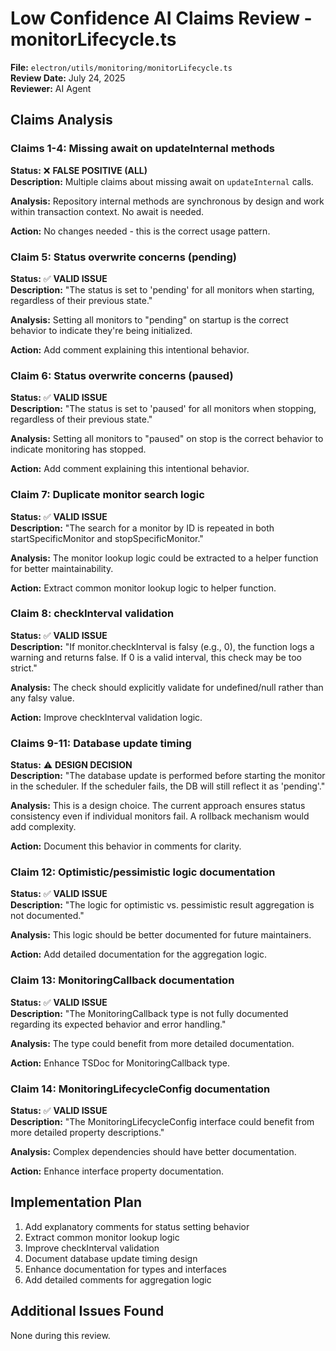 # Low Confidence AI Claims Review - monitorLifecycle.ts

**File:** `electron/utils/monitoring/monitorLifecycle.ts`  
**Review Date:** July 24, 2025  
**Reviewer:** AI Agent

## Claims Analysis

### Claims 1-4: Missing await on updateInternal methods

**Status:** ❌ **FALSE POSITIVE (ALL)**  
**Description:** Multiple claims about missing await on `updateInternal` calls.

**Analysis:** Repository internal methods are synchronous by design and work within transaction context. No await is needed.

**Action:** No changes needed - this is the correct usage pattern.

### Claim 5: Status overwrite concerns (pending)

**Status:** ✅ **VALID ISSUE**  
**Description:** "The status is set to 'pending' for all monitors when starting, regardless of their previous state."

**Analysis:** Setting all monitors to "pending" on startup is the correct behavior to indicate they're being initialized.

**Action:** Add comment explaining this intentional behavior.

### Claim 6: Status overwrite concerns (paused)

**Status:** ✅ **VALID ISSUE**  
**Description:** "The status is set to 'paused' for all monitors when stopping, regardless of their previous state."

**Analysis:** Setting all monitors to "paused" on stop is the correct behavior to indicate monitoring has stopped.

**Action:** Add comment explaining this intentional behavior.

### Claim 7: Duplicate monitor search logic

**Status:** ✅ **VALID ISSUE**  
**Description:** "The search for a monitor by ID is repeated in both startSpecificMonitor and stopSpecificMonitor."

**Analysis:** The monitor lookup logic could be extracted to a helper function for better maintainability.

**Action:** Extract common monitor lookup logic to helper function.

### Claim 8: checkInterval validation

**Status:** ✅ **VALID ISSUE**  
**Description:** "If monitor.checkInterval is falsy (e.g., 0), the function logs a warning and returns false. If 0 is a valid interval, this check may be too strict."

**Analysis:** The check should explicitly validate for undefined/null rather than any falsy value.

**Action:** Improve checkInterval validation logic.

### Claims 9-11: Database update timing

**Status:** ⚠️ **DESIGN DECISION**  
**Description:** "The database update is performed before starting the monitor in the scheduler. If the scheduler fails, the DB will still reflect it as 'pending'."

**Analysis:** This is a design choice. The current approach ensures status consistency even if individual monitors fail. A rollback mechanism would add complexity.

**Action:** Document this behavior in comments for clarity.

### Claim 12: Optimistic/pessimistic logic documentation

**Status:** ✅ **VALID ISSUE**  
**Description:** "The logic for optimistic vs. pessimistic result aggregation is not documented."

**Analysis:** This logic should be better documented for future maintainers.

**Action:** Add detailed documentation for the aggregation logic.

### Claim 13: MonitoringCallback documentation

**Status:** ✅ **VALID ISSUE**  
**Description:** "The MonitoringCallback type is not fully documented regarding its expected behavior and error handling."

**Analysis:** The type could benefit from more detailed documentation.

**Action:** Enhance TSDoc for MonitoringCallback type.

### Claim 14: MonitoringLifecycleConfig documentation

**Status:** ✅ **VALID ISSUE**  
**Description:** "The MonitoringLifecycleConfig interface could benefit from more detailed property descriptions."

**Analysis:** Complex dependencies should have better documentation.

**Action:** Enhance interface property documentation.

## Implementation Plan

1. Add explanatory comments for status setting behavior
2. Extract common monitor lookup logic
3. Improve checkInterval validation
4. Document database update timing design
5. Enhance documentation for types and interfaces
6. Add detailed comments for aggregation logic

## Additional Issues Found

None during this review.
